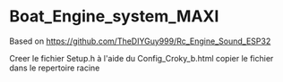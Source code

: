# Boat_Engine_system_MAXI

Based on https://github.com/TheDIYGuy999/Rc_Engine_Sound_ESP32

Creer le fichier Setup.h à l'aide du Config_Croky_b.html 
copier le fichier dans le repertoire racine 
